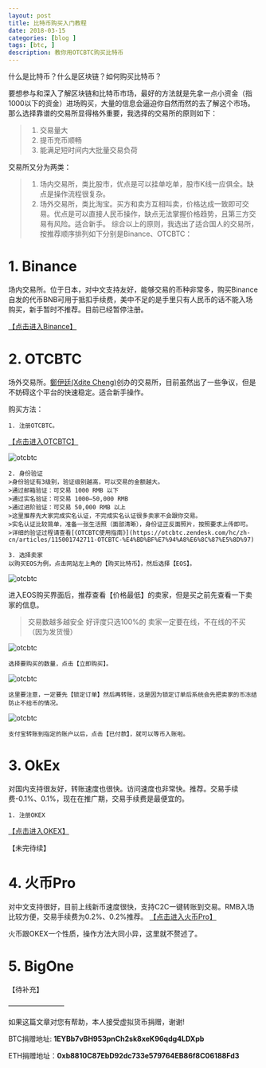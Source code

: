 ```yaml
---
layout: post
title: 比特币购买入门教程
date: 2018-03-15
categories: [blog ]
tags: [btc, ]
description: 教你用OTCBTC购买比特币
---
```


什么是比特币？什么是区块链？如何购买比特币？

要想参与和深入了解区块链和比特币市场，最好的方法就是先拿一点小资金（指1000以下的资金）进场购买，大量的信息会逼迫你自然而然的去了解这个市场。那么选择靠谱的交易所显得格外重要，我选择的交易所的原则如下：

>1. 交易量大
>2. 提币充币顺畅
>3. 能满足短时间内大批量交易负荷

交易所又分为两类：
>1. 场内交易所，类比股市，优点是可以挂单吃单，股市K线一应俱全。缺点是操作流程很复杂。
>2. 场外交易所，类比淘宝。买方和卖方互相叫卖，价格达成一致即可交易。优点是可以直接人民币操作，缺点无法掌握价格趋势，且第三方交易有风险。适合新手。
综合以上的原则，我选出了适合国人的交易所，按推荐顺序排列如下分别是Binance、OTCBTC：

# 1. Binance

场内交易所。位于日本，对中文支持友好，能够交易的币种非常多，购买Binance自发的代币BNB可用于抵扣手续费，美中不足的是手里只有人民币的话不能入场购买，新手暂时不推荐。目前已经暂停注册。

[【点击进入Binance】](https://www.binance.com/?ref=12303691)

# 2. OTCBTC

场外交易所。[鄭伊廷(Xdite Cheng)](https://zh-tw.facebook.com/xdite)创办的交易所，目前虽然出了一些争议，但是不妨碍这个平台的快速稳定。适合新手操作。

购买方法：

    1. 注册OTCBTC。

[【点击进入OTCBTC】](https://otcbtc.com/referrals/FLYINKHOST)

![otcbtc](http://77g1v4.com1.z0.glb.clouddn.com/otcbtc1.png)

    2. 身份验证
    >身份验证有3级别，验证级别越高，可以交易的金额越大。
    >通过邮箱验证：可交易 1000 RMB 以下
    >通过实名验证：可交易 1000–50,000 RMB
    >通过进阶验证：可交易 50,000 RMB 以上
    >这里推荐先大家完成实名认证，不完成实名认证很多卖家不会跟你交易。
    >实名认证比较简单，准备一张生活照（面部清晰），身份证正反面照片，按照要求上传即可。
    >详细的验证过程请查看[《OTCBTC使用指南》](https://otcbtc.zendesk.com/hc/zh-cn/articles/115001742711-OTCBTC-%E4%BD%BF%E7%94%A8%E6%8C%87%E5%8D%97)

    3. 选择卖家
    以购买EOS为例，点击网站左上角的【购买比特币】，然后选择【EOS】。

![otcbtc](http://77g1v4.com1.z0.glb.clouddn.com/otcbtc2.png)

进入EOS购买界面后，推荐查看【价格最低】的卖家，但是买之前先查看一下卖家的信息。

>交易数越多越安全
>好评度只选100%的
>卖家一定要在线，不在线的不买（因为发货慢）

![otcbtc](http://77g1v4.com1.z0.glb.clouddn.com/otbtc3.png)

    选择要购买的数量，点击【立即购买】。

![otcbtc](http://77g1v4.com1.z0.glb.clouddn.com/otcbtc5.jpg)

    这里要注意，一定要先【锁定订单】然后再转账，这是因为锁定订单后系统会先把卖家的币冻结防止不给币的情况。

![otcbtc](http://77g1v4.com1.z0.glb.clouddn.com/otcbtc6.png)

    支付宝转账到指定的账户以后，点击【已付款】，就可以等币入账啦。

# 3. OkEx

对国内支持很友好，转账速度也很快。访问速度也非常快。推荐。交易手续费-0.1%、0.1%，现在在推广期，交易手续费是最便宜的。

    1. 注册OKEX

[【点击进入OKEX】](https://www.okex.com/share/invite/flyiVZ.do)

【未完待续】

# 4. 火币Pro
对中文支持很好，目前上线新币速度很快，支持C2C一键转账到交易。RMB入场比较方便，交易手续费为0.2%、0.2%推荐。
[【点击进入火币Pro】](https://www.huobi.pro/zh-cn/)

火币跟OKEX一个性质，操作方法大同小异，这里就不赘述了。

# 5. BigOne

【待补充】

————————

如果这篇文章对您有帮助，本人接受虚拟货币捐赠，谢谢!

BTC捐赠地址: **1EYBb7vBH953pnCh2sk8xeK96qdg4LDXpb**

ETH捐赠地址：**0xb8810C87EbD92dc733e579764EB86f8C06188Fd3**